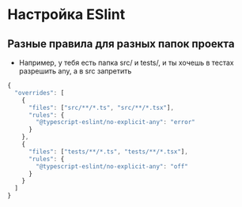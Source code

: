 # Настройка ESlint

## Разные правила для разных папок проекта

- Например, у тебя есть папка src/ и tests/, и ты хочешь в тестах разрешить any, а в src запретить
```js
{
  "overrides": [
    {
      "files": ["src/**/*.ts", "src/**/*.tsx"],
      "rules": {
        "@typescript-eslint/no-explicit-any": "error"
      }
    },
    {
      "files": ["tests/**/*.ts", "tests/**/*.tsx"],
      "rules": {
        "@typescript-eslint/no-explicit-any": "off"
      }
    }
  ]
}
```

